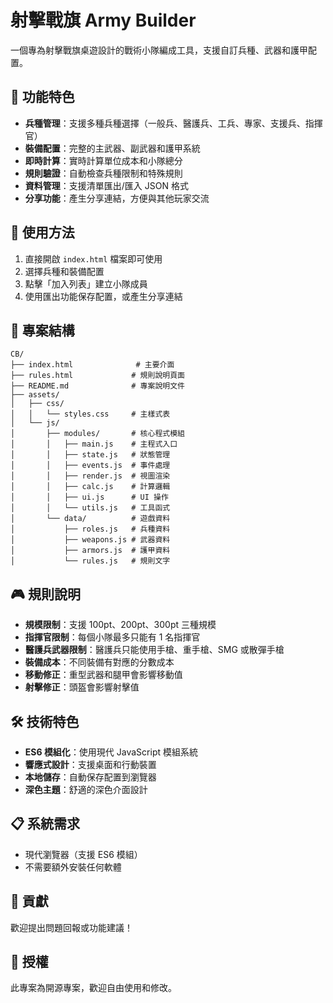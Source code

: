 # 射擊戰旗 Army Builder

一個專為射擊戰旗桌遊設計的戰術小隊編成工具，支援自訂兵種、武器和護甲配置。

## 🎯 功能特色

- **兵種管理**：支援多種兵種選擇（一般兵、醫護兵、工兵、專家、支援兵、指揮官）
- **裝備配置**：完整的主武器、副武器和護甲系統
- **即時計算**：實時計算單位成本和小隊總分
- **規則驗證**：自動檢查兵種限制和特殊規則
- **資料管理**：支援清單匯出/匯入 JSON 格式
- **分享功能**：產生分享連結，方便與其他玩家交流

## 🚀 使用方法

1. 直接開啟 `index.html` 檔案即可使用
2. 選擇兵種和裝備配置
3. 點擊「加入列表」建立小隊成員
4. 使用匯出功能保存配置，或產生分享連結

## 📁 專案結構

```
CB/
├── index.html              # 主要介面
├── rules.html             # 規則說明頁面
├── README.md              # 專案說明文件
├── assets/
│   ├── css/
│   │   └── styles.css     # 主樣式表
│   └── js/
│       ├── modules/       # 核心程式模組
│       │   ├── main.js    # 主程式入口
│       │   ├── state.js   # 狀態管理
│       │   ├── events.js  # 事件處理
│       │   ├── render.js  # 視圖渲染
│       │   ├── calc.js    # 計算邏輯
│       │   ├── ui.js      # UI 操作
│       │   └── utils.js   # 工具函式
│       └── data/          # 遊戲資料
│           ├── roles.js   # 兵種資料
│           ├── weapons.js # 武器資料
│           ├── armors.js  # 護甲資料
│           └── rules.js   # 規則文字
```

## 🎮 規則說明

- **規模限制**：支援 100pt、200pt、300pt 三種規模
- **指揮官限制**：每個小隊最多只能有 1 名指揮官
- **醫護兵武器限制**：醫護兵只能使用手槍、重手槍、SMG 或散彈手槍
- **裝備成本**：不同裝備有對應的分數成本
- **移動修正**：重型武器和腿甲會影響移動值
- **射擊修正**：頭盔會影響射擊值

## 🛠 技術特色

- **ES6 模組化**：使用現代 JavaScript 模組系統
- **響應式設計**：支援桌面和行動裝置
- **本地儲存**：自動保存配置到瀏覽器
- **深色主題**：舒適的深色介面設計

## 📋 系統需求

- 現代瀏覽器（支援 ES6 模組）
- 不需要額外安裝任何軟體

## 🤝 貢獻

歡迎提出問題回報或功能建議！

## 📄 授權

此專案為開源專案，歡迎自由使用和修改。